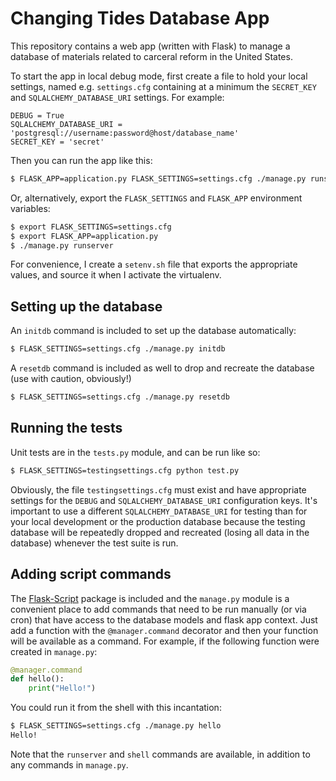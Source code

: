 # Changing Tides Database App

This repository contains a web app (written with Flask) to manage a database of
materials related to carceral reform in the United States.

To start the app in local debug mode, first create a file to hold your local
settings, named e.g. `settings.cfg` containing at a minimum the `SECRET_KEY`
and `SQLALCHEMY_DATABASE_URI` settings. For example:
```
DEBUG = True
SQLALCHEMY_DATABASE_URI = 'postgresql://username:password@host/database_name'
SECRET_KEY = 'secret'
```

Then you can run the app like this:
```sh
$ FLASK_APP=application.py FLASK_SETTINGS=settings.cfg ./manage.py runserver
```

Or, alternatively, export the `FLASK_SETTINGS` and `FLASK_APP` environment
variables:
```sh
$ export FLASK_SETTINGS=settings.cfg
$ export FLASK_APP=application.py
$ ./manage.py runserver
```

For convenience, I create a `setenv.sh` file that exports the appropriate
values, and source it when I activate the virtualenv.

## Setting up the database

An `initdb` command is included to set up the database automatically:
```sh
$ FLASK_SETTINGS=settings.cfg ./manage.py initdb
```

A `resetdb` command is included as well to drop and recreate the database (use
with caution, obviously!)
```sh
$ FLASK_SETTINGS=settings.cfg ./manage.py resetdb
```

## Running the tests

Unit tests are in the `tests.py` module, and can be run like so:
```sh
$ FLASK_SETTINGS=testingsettings.cfg python test.py
```

Obviously, the file `testingsettings.cfg` must exist and have appropriate
settings for the `DEBUG` and `SQLALCHEMY_DATABASE_URI` configuration keys. It's
important to use a different `SQLALCHEMY_DATABASE_URI` for testing than for
your local development or the production database because the testing database
will be repeatedly dropped and recreated (losing all data in the database)
whenever the test suite is run.

## Adding script commands

The [Flask-Script](https://flask-script.readthedocs.io/en/latest/) package is
included and the `manage.py` module is a convenient place to add commands that
need to be run manually (or via cron) that have access to the database models
and flask app context. Just add a function with the `@manager.command`
decorator and then your function will be available as a command. For example,
if the following function were created in `manage.py`:
```python
@manager.command
def hello():
    print("Hello!")
```

You could run it from the shell with this incantation:
```sh
$ FLASK_SETTINGS=settings.cfg ./manage.py hello
Hello!
```

Note that the `runserver` and `shell` commands are available, in addition to
any commands in `manage.py`.
